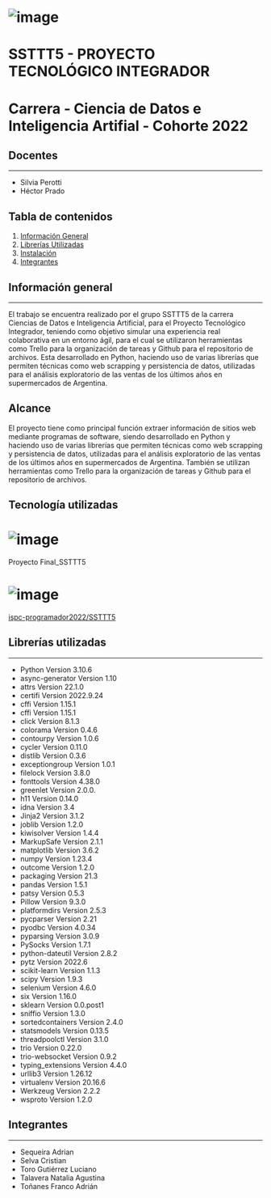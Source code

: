 

# ![image](https://user-images.githubusercontent.com/88250320/202279408-e7c90dc4-ce35-45b1-a667-4c2464069370.png)
# SSTTT5 - PROYECTO TECNOLÓGICO INTEGRADOR

# Carrera - Ciencia de Datos e Inteligencia Artifial - Cohorte 2022

## Docentes
***
* Silvia Perotti
* Héctor Prado

## Tabla de contenidos
1. [Información General](#informacion-general)
2. [Librerías Utilizadas](#librerias-utilizadas)
3. [Instalación](#instalacion)
4. [Integrantes](#integrantes)


## Información general 
***
El trabajo se encuentra realizado por el grupo SSTTT5 de la carrera Ciencias de Datos e Inteligencia Artificial, para el Proyecto Tecnológico Integrador, teniendo como objetivo simular una experiencia real colaborativa en un entorno ágil, para el cual se utilizaron herramientas como Trello para la organización de tareas y Github para el repositorio de archivos. Esta desarrollado en Python, haciendo uso de varias librerías que permiten técnicas como web scrapping y persistencia de datos, utilizadas para el análisis exploratorio de las ventas de los últimos años en supermercados de Argentina.

## Alcance
El proyecto tiene como principal función extraer información de sitios web mediante programas de software, siendo desarrollado en Python y haciendo uso de varias librerías que permiten técnicas como web scrapping y persistencia de datos, utilizadas para el análisis exploratorio de las ventas de los últimos años en supermercados de Argentina.
También se utilizan herramientas como Trello para la organización de tareas y Github para el repositorio de archivos. 

## Tecnología utilizadas

# ![image](https://salesdorado.com/wp-content/uploads/2022/07/Trello-Logo.png)

Proyecto Final_SSTTT5

# ![image](https://global-uploads.webflow.com/5f5a53e153805db840dae2db/6073fbf151fa4565d48572dc_GitHub_aprender-programaci%25C3%25B3n.jpeg)

[ispc-programador2022/SSTTT5](#ispc-programador2022/SSTTT5)



## Librerías utilizadas
***
* Python Version 3.10.6 
* async-generator Version 1.10
* attrs Version 22.1.0
* certifi Version 2022.9.24
* cffi Version 1.15.1
* cffi Version 1.15.1
* click Version 8.1.3
* colorama Version 0.4.6
* contourpy Version 1.0.6
* cycler Version 0.11.0
* distlib Version 0.3.6
* exceptiongroup Version 1.0.1
* filelock Version 3.8.0
* fonttools Version 4.38.0
* greenlet Version 2.0.0.
* h11 Version 0.14.0
* idna Version 3.4
* Jinja2 Version 3.1.2
* joblib Version 1.2.0
* kiwisolver Version 1.4.4
* MarkupSafe Version 2.1.1
* matplotlib Version 3.6.2
* numpy Version 1.23.4
* outcome Version 1.2.0
* packaging Version 21.3
* pandas Version 1.5.1
* patsy Version 0.5.3
* Pillow Version 9.3.0
* platformdirs Version 2.5.3
* pycparser Version 2.21
* pyodbc Version 4.0.34
* pyparsing Version 3.0.9
* PySocks Version 1.7.1
* python-dateutil Version 2.8.2
* pytz Version 2022.6
* scikit-learn Version 1.1.3
* scipy Version 1.9.3
* selenium Version 4.6.0
* six Version 1.16.0
* sklearn Version 0.0.post1
* sniffio Version 1.3.0
* sortedcontainers Version 2.4.0
* statsmodels Version 0.13.5
* threadpoolctl Version 3.1.0
* trio Version 0.22.0
* trio-websocket Version 0.9.2
* typing_extensions Version 4.4.0
* urllib3 Version 1.26.12
* virtualenv Version 20.16.6
* Werkzeug Version 2.2.2
* wsproto Version 1.2.0


## Integrantes
***
* Sequeira Adrian
* Selva Cristian
* Toro Gutiérrez Luciano
* Talavera Natalia Agustina
* Toñanes Franco Adrián


